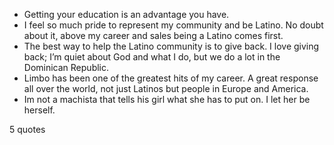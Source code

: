  - Getting your education is an advantage you have.
 - I feel so much pride to represent my community and be Latino. No doubt about it, above my career and sales being a Latino comes first.
 - The best way to help the Latino community is to give back. I love giving back; I’m quiet about God and what I do, but we do a lot in the Dominican Republic.
 - Limbo has been one of the greatest hits of my career. A great response all over the world, not just Latinos but people in Europe and America.
 - Im not a machista that tells his girl what she has to put on. I let her be herself.

5 quotes